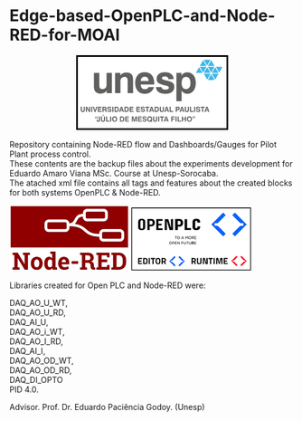 # Edge-based-OpenPLC-and-Node-RED-for-MOAI

<p align="center">
 <img src="src/docs/Unesp-logo.png" />

</p>

Repository containing Node-RED flow and Dashboards/Gauges for Pilot Plant process control.   
These contents are the backup files about the experiments development for Eduardo Amaro Viana MSc. Course at Unesp-Sorocaba.   
The atached xml file contains all tags and features about the created blocks for both systems OpenPLC & Node-RED.   

![My Image](src/docs/Node-RED-logo.png) ![My Image](src/docs/OpenPLC-logo.png)   
   
Libraries created for Open PLC and Node-RED were:
      
DAQ_AO_U_WT,  
DAQ_AO_U_RD,   
DAQ_AI_U,   
DAQ_AO_i_WT,   
DAQ_AO_I_RD,   
DAQ_AI_I,   
DAQ_AO_OD_WT,   
DAQ_AO_OD_RD,   
DAQ_DI_OPTO  
PID 4.0.   

Advisor. Prof. Dr. Eduardo Paciência Godoy. (Unesp)